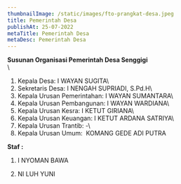 ```yaml
---
thumbnailImage: /static/images/fto-prangkat-desa.jpeg
title: Pemerintah Desa
publishAt: 25-07-2022
metaTitle: Pemerintah Desa
metaDesc: Pemerintah Desa
---
```

<!--StartFragment-->

**Susunan Organisasi Pemerintah Desa Senggigi**\
\
1. Kepala Desa: I WAYAN SUGITA\
2. Sekretaris Desa: I NENGAH SUPRIADI, S.Pd.H\
3. Kepala Urusan Pemerintahan: I WAYAN SUMANTARA\
4. Kepala Urusan Pembangunan: I WAYAN WARDIANA\
5. Kepala Urusan Kesra: I KETUT GIRIANA\
6. Kepala Urusan Keuangan: I KETUT ARDANA SATRIYA\
7. Kepala Urusan Trantib: -\
8. Kepala Urusan Umum:  KOMANG GEDE ADI PUTRA

**Staf :**

1. I NYOMAN BAWA

2. NI LUH YUNI

<!--EndFragment-->